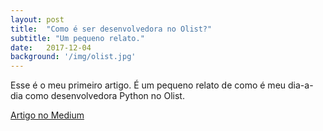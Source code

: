 ```yaml
---
layout: post
title:  "Como é ser desenvolvedora no Olist?"
subtitle: "Um pequeno relato."
date:   2017-12-04
background: '/img/olist.jpg'
---
```


<p>Esse é o meu primeiro artigo. É um pequeno relato de como é meu dia-a-dia como desenvolvedora Python no Olist.</p>
<a href="https://engineering.olist.com/como-%C3%A9-ser-desenvolvedora-no-olist-c5818a32833b">Artigo no Medium</a>
